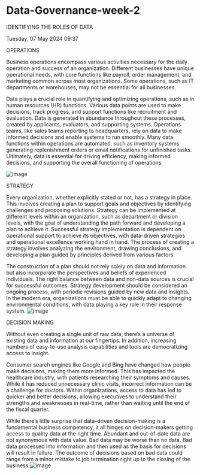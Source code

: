 # Data-Governance-week-2

IDENTIFYING THE ROLES OF DATA

Tuesday, 07 May 2024
09:37

OPERATIONS

Business operations encompass various activities necessary for the daily operation and success of an organization. Different businesses have unique operational needs, with core functions like payroll, order management, and marketing common across most organizations. Some operations, such as IT departments or warehouses, may not be essential for all businesses.
 
Data plays a crucial role in quantifying and optimizing operations, such as in human resources (HR) functions. Various data points are used to make decisions, track progress, and support functions like recruitment and evaluation. Data is generated in abundance throughout these processes, created by applicants, evaluators, and supporting systems. Operations teams, like sales teams reporting to headquarters, rely on data to make informed decisions and enable systems to run smoothly. Many data functions within operations are automated, such as inventory systems generating replenishment orders or email notifications for unfinished tasks. Ultimately, data is essential for driving efficiency, making informed decisions, and supporting the overall functioning of operations.






![image](https://github.com/NdiiLe/Data-Governance-week-2/assets/131252498/c9c6923e-2e62-4173-a670-a0c9178f21e4)


STRATEGY

Every organization, whether explicitly stated or not, has a strategy in place. This involves creating a plan to support goals and objectives by identifying challenges and proposing solutions. Strategy can be implemented at different levels within an organization, such as department or division levels, with the goal of understanding the path forward and developing a plan to achieve it. Successful strategy implementation is dependent on operational support to achieve its objectives, with data-driven strategies and operational excellence working hand in hand. The process of creating a strategy involves analyzing the environment, drawing conclusions, and developing a plan guided by principles derived from various factors.

The construction of a plan should not rely solely on data and information but also incorporate the perspectives and beliefs of experienced individuals. The right balance between data and non-data sources is crucial for successful outcomes. Strategy development should be considered an ongoing process, with periodic revisions guided by new data and insights. In the modern era, organizations must be able to quickly adapt to changing environmental conditions, with data playing a key role in their response system.
![image](https://github.com/NdiiLe/Data-Governance-week-2/assets/131252498/17998a7e-1064-4bc6-9241-3799446d5304)


DECISION MAKING

Without even creating a single unit of raw data, there’s a universe of existing data and information at our fingertips. In addition, increasing numbers of easy-to-use analysis capabilities and tools are democratizing access to insight.

Consumer search engines like Google and Bing have changed how people make decisions, making them more informed. This has impacted the healthcare industry, with patients researching their symptoms and causes. While it has reduced unnecessary clinic visits, incorrect information can be a challenge for doctors. Within organizations, access to data has led to quicker and better decisions, allowing executives to understand their strengths and weaknesses in real-time, rather than waiting until the end of the fiscal quarter.

While there’s little surprise that data-driven decision-making is a fundamental business competency, it all hinges on decision-makers getting access to quality data at the right time. Abundant and out-of-date data are not synonymous with data value. Bad data may be worse than no data. Bad data processed into information and then used as the basis for decisions will result in failure. The outcome of decisions based on bad data could range from a minor mistake to job termination right up to the closing of the business.![image](https://github.com/NdiiLe/Data-Governance-week-2/assets/131252498/cc681758-536d-4de3-82c8-a75640fb3f2c)
